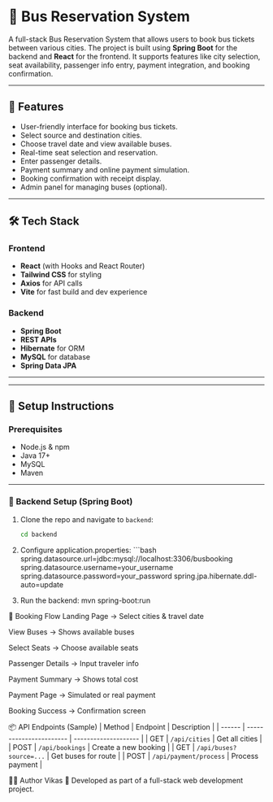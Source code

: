 # 🚌 Bus Reservation System

A full-stack Bus Reservation System that allows users to book bus tickets between various cities. The project is built using **Spring Boot** for the backend and **React** for the frontend. It supports features like city selection, seat availability, passenger info entry, payment integration, and booking confirmation.

---

## 📌 Features

- User-friendly interface for booking bus tickets.
- Select source and destination cities.
- Choose travel date and view available buses.
- Real-time seat selection and reservation.
- Enter passenger details.
- Payment summary and online payment simulation.
- Booking confirmation with receipt display.
- Admin panel for managing buses (optional).

---

## 🛠️ Tech Stack

### Frontend
- **React** (with Hooks and React Router)
- **Tailwind CSS** for styling
- **Axios** for API calls
- **Vite** for fast build and dev experience

### Backend
- **Spring Boot**
- **REST APIs**
- **Hibernate** for ORM
- **MySQL** for database
- **Spring Data JPA**

---





---

## 🔌 Setup Instructions

### Prerequisites

- Node.js & npm
- Java 17+
- MySQL
- Maven

---

### 🔧 Backend Setup (Spring Boot)

1. Clone the repo and navigate to `backend`:
   ```bash
   cd backend
   
2. Configure application.properties: ```bash
  spring.datasource.url=jdbc:mysql://localhost:3306/busbooking
  spring.datasource.username=your_username
  spring.datasource.password=your_password
  spring.jpa.hibernate.ddl-auto=update

3. Run the backend:
  mvn spring-boot:run

🚀 Booking Flow
Landing Page → Select cities & travel date

View Buses → Shows available buses

Select Seats → Choose available seats

Passenger Details → Input traveler info

Payment Summary → Shows total cost

Payment Page → Simulated or real payment

Booking Success → Confirmation screen



📦 API Endpoints (Sample)
| Method | Endpoint                | Description          |
| ------ | ----------------------- | -------------------- |
| GET    | `/api/cities`           | Get all cities       |
| POST   | `/api/bookings`         | Create a new booking |
| GET    | `/api/buses?source=...` | Get buses for route  |
| POST   | `/api/payment/process`  | Process payment      |


🙋‍♂️ Author
Vikas
🚀 Developed as part of a full-stack web development project.


